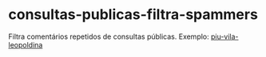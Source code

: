 # consultas-publicas-filtra-spammers
Filtra comentários repetidos de consultas públicas. Exemplo: [piu-vila-leopoldina](minuta.gestaourbana.prefeitura.sp.gov.br/piu-vila-leopoldina)
